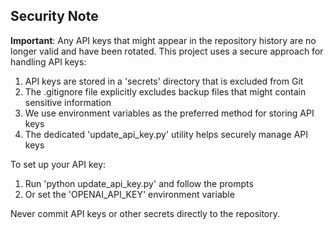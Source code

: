 
## Security Note

**Important**: Any API keys that might appear in the repository history are no longer valid and have been rotated.
This project uses a secure approach for handling API keys:

1. API keys are stored in a 'secrets' directory that is excluded from Git
2. The .gitignore file explicitly excludes backup files that might contain sensitive information
3. We use environment variables as the preferred method for storing API keys
4. The dedicated 'update_api_key.py' utility helps securely manage API keys

To set up your API key:
1. Run 'python update_api_key.py' and follow the prompts
2. Or set the 'OPENAI_API_KEY' environment variable

Never commit API keys or other secrets directly to the repository.
